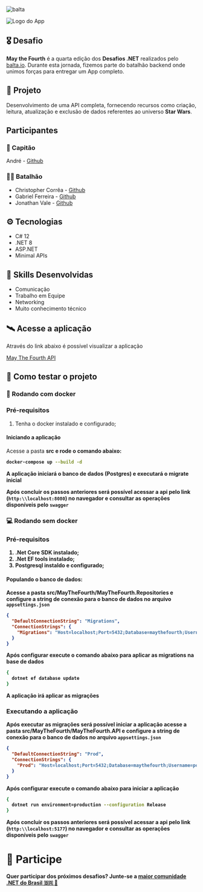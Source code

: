 ![balta](https://baltaio.blob.core.windows.net/static/images/dark/balta-logo.svg)

![Logo do App](https://github.com/balta-io/desafio-balta-may-the-fourth-backend/assets/965305/880fab7e-3998-4a0d-98ad-1d6ffc11298b)

## 🎖️ Desafio

**May the Fourth** é a quarta edição dos **Desafios .NET** realizados pelo [balta.io](https://balta.io). Durante esta jornada, fizemos parte do batalhão backend onde unimos forças para entregar um App completo.

## 📱 Projeto

Desenvolvimento de uma API completa, fornecendo recursos como criação, leitura, atualização e exclusão de dados referentes ao universo **Star Wars**.

## Participantes

### 🚀 Capitão

André - [Github](https://github.com/anpecha)

### 💂‍♀️ Batalhão

- Christopher Corrêa - [Github](https://github.com/ChrisACorrea)
- Gabriel Ferreira - [Github](https://github.com/Gabriel-F-13)
- Jonathan Vale - [Github](https://github.com/KennyMack)

## ⚙️ Tecnologias

- C# 12
- .NET 8
- ASP.NET
- Minimal APIs

## 🥋 Skills Desenvolvidas

- Comunicação
- Trabalho em Equipe
- Networking
- Muito conhecimento técnico

## 🛰️ Acesse a aplicação

Através do link abaixo é possível visualizar a aplicação

[May The Fourth API](http://maythefourthapi.azurewebsites.net/swagger/index.html)

## 🧪 Como testar o projeto

### 🐋 Rodando com docker

### Pré-requisitos

1. Tenha o docker instalado e configurado;

#### Iniciando a aplicação

Acesse a pasta <b>src<b> e rode o comando abaixo:

```bash
docker-compose up --build -d
```

A aplicação iniciará o banco de dados (Postgres) e executará o migrate inicial

Após concluir os passos anteriores será possível acessar a api pelo link (`http:\\localhost:8080`) no navegador e consultar as operações disponíveis pelo `swagger`

### 💻 Rodando sem docker

### Pré-requisitos

1. .Net Core SDK instalado;
2. .Net EF tools instalado;
3. Postgresql instaldo e configurado;

#### Populando o banco de dados:

Acesse a pasta <b>src/MayTheFourth/MayTheFourth.Repositories<b> e configure a string de conexão para o banco de dados no arquivo `appsettings.json`

```json
{
  "DefaultConnectionString": "Migrations",
  "ConnectionStrings": {
    "Migrations": "Host=localhost;Port=5432;Database=maythefourth;Username=postgres;Password=postgres"
  }
}
```

Após configurar execute o comando abaixo para aplicar as migrations na base de dados

```bash
{
  dotnet ef database update
}
```

A aplicação irá aplicar as migrações

### Executando a aplicação

Após executar as migrações será possível iniciar a aplicação
acesse a pasta <b>src/MayTheFourth/MayTheFourth.API<b> e configure a string de conexão para o banco de dados no arquivo `appsettings.json`

```json
{
  "DefaultConnectionString": "Prod",
  "ConnectionStrings": {
    "Prod": "Host=localhost;Port=5432;Database=maythefourth;Username=postgres;Password=postgres"
  }
}
```

Após configurar execute o comando abaixo para iniciar a aplicação

```bash
{
  dotnet run environment=production --configuration Release
}
```

Após concluir os passos anteriores será possível acessar a api pelo link (`http:\\localhost:5177`) no navegador e consultar as operações disponíveis pelo `swagger`

# 💜 Participe

Quer participar dos próximos desafios? Junte-se a [maior comunidade .NET do Brasil 🇧🇷 💜](https://balta.io/discord)
